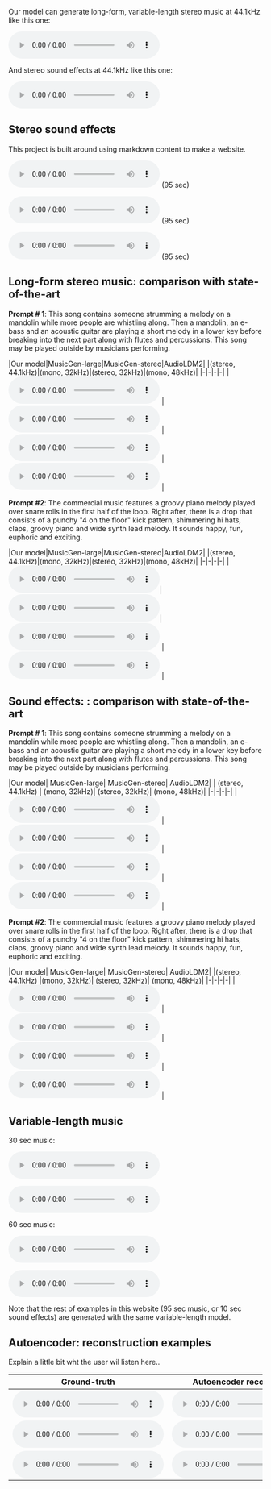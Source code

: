 
Our model can generate long-form, variable-length stereo music at 44.1kHz like this one:

<audio controls preload=False><source src="audio/103136_audiogen_stereo.wav" type="audio/mpeg">Your browser does not support the audio element.</audio>

And stereo sound effects at 44.1kHz like this one:

<audio controls preload=False><source src="audio/103136_audiogen_stereo.wav" type="audio/mpeg">Your browser does not support the audio element.</audio>


## Stereo sound effects

This project is built around using markdown content to make a website. 

<audio controls preload=False><source src="audio/103136_audiogen_stereo.wav" type="audio/mpeg">Your browser does not support the audio element.</audio> (95 sec)

<audio controls preload=False><source src="audio/103136_audiogen_stereo.wav" type="audio/mpeg">Your browser does not support the audio element.</audio> (95 sec)

<audio controls preload=False><source src="audio/103136_audiogen_stereo.wav" type="audio/mpeg">Your browser does not support the audio element.</audio> (95 sec)



## Long-form stereo music: comparison with state-of-the-art


**Prompt # 1**: This song contains someone strumming a melody on a mandolin while more people are whistling along. Then a mandolin, an e-bass and an acoustic guitar are playing a short melody in a lower key before breaking into the next part along with flutes and percussions. This song may be played outside by musicians performing. 

|Our model|MusicGen-large|MusicGen-stereo|AudioLDM2| 
|(stereo, 44.1kHz)|(mono, 32kHz)|(stereo, 32kHz)|(mono, 48kHz)|
|-|-|-|-|
| <audio controls preload=False><source src="audio/ZTVMsW1h3bI_stableaudio.wav" type="audio/mpeg">Your browser does not support the audio element.</audio> | <audio controls preload=False><source src="audio/ZTVMsW1h3bI_musicgenlarge.wav" type="audio/mpeg">Your browser does not support the audio element.</audio> | <audio controls preload=False><source src="audio/ZTVMsW1h3bI_musicgenstereo.wav" type="audio/mpeg">Your browser does not support the audio element.</audio> | <audio controls preload=False><source src="audio/ZTVMsW1h3bI_audioldm248k_stereo.wav" type="audio/mpeg">Your browser does not support the audio element.</audio> | 

**Prompt #2**: The commercial music features a groovy piano melody played over snare rolls in the first half of the loop. Right after, there is a drop that consists of a punchy "4 on the floor" kick pattern, shimmering hi hats, claps, groovy piano and wide synth lead melody. It sounds happy, fun, euphoric and exciting.

|Our model|MusicGen-large|MusicGen-stereo|AudioLDM2| 
|(stereo, 44.1kHz)|(mono, 32kHz)|(stereo, 32kHz)|(mono, 48kHz)|
|-|-|-|-|
| <audio controls preload=False><source src="audio/ZK5M3DZejzk_stableaudio.wav" type="audio/mpeg">Your browser does not support the audio element.</audio>| <audio controls preload=False><source src="audio/ZK5M3DZejzk_musicgenlarge.wav" type="audio/mpeg">Your browser does not support the audio element.</audio>| <audio controls preload=False><source src="audio/ZK5M3DZejzk_musicgenstereo.wav" type="audio/mpeg">Your browser does not support the audio element.</audio> | <audio controls preload=False><source src="audio/ZK5M3DZejzk_audioldm248k_stereo.wav" type="audio/mpeg">Your browser does not support the audio element.</audio> | 



## Sound effects: : comparison with state-of-the-art

**Prompt # 1**: This song contains someone strumming a melody on a mandolin while more people are whistling along. Then a mandolin, an e-bass and an acoustic guitar are playing a short melody in a lower key before breaking into the next part along with flutes and percussions. This song may be played outside by musicians performing. 

|Our model| MusicGen-large| MusicGen-stereo| AudioLDM2| 
| (stereo, 44.1kHz) | (mono, 32kHz)| (stereo, 32kHz)| (mono, 48kHz)|
|-|-|-|-|
| <audio controls preload=False><source src="audio/ZTVMsW1h3bI_stableaudio.wav" type="audio/mpeg">Your browser does not support the audio element.</audio> | <audio controls preload=False><source src="audio/ZTVMsW1h3bI_musicgenlarge.wav" type="audio/mpeg">Your browser does not support the audio element.</audio> | <audio controls preload=False><source src="audio/ZTVMsW1h3bI_musicgenstereo.wav" type="audio/mpeg">Your browser does not support the audio element.</audio> | <audio controls preload=False><source src="audio/ZTVMsW1h3bI_audioldm248k_stereo.wav" type="audio/mpeg">Your browser does not support the audio element.</audio> | 

**Prompt #2**: The commercial music features a groovy piano melody played over snare rolls in the first half of the loop. Right after, there is a drop that consists of a punchy "4 on the floor" kick pattern, shimmering hi hats, claps, groovy piano and wide synth lead melody. It sounds happy, fun, euphoric and exciting.

|Our model| MusicGen-large| MusicGen-stereo| AudioLDM2| 
|(stereo, 44.1kHz) |(mono, 32kHz)| (stereo, 32kHz)| (mono, 48kHz)|
|-|-|-|-|
| <audio controls preload=False><source src="audio/ZK5M3DZejzk_stableaudio.wav" type="audio/mpeg">Your browser does not support the audio element.</audio> | <audio controls preload=False><source src="audio/ZK5M3DZejzk_musicgenlarge.wav" type="audio/mpeg">Your browser does not support the audio element.</audio> | <audio controls preload=False><source src="audio/ZK5M3DZejzk_musicgenstereo.wav" type="audio/mpeg">Your browser does not support the audio element.</audio> | <audio controls preload=False><source src="audio/ZK5M3DZejzk_audioldm248k_stereo.wav" type="audio/mpeg">Your browser does not support the audio element.</audio> | 


## Variable-length music

30 sec music:

<audio controls preload=False><source src="audio/103136_audiogen_stereo.wav" type="audio/mpeg">Your browser does not support the audio element.</audio> 

<audio controls preload=False><source src="audio/103136_audiogen_stereo.wav" type="audio/mpeg">Your browser does not support the audio element.</audio> 

60 sec music:

<audio controls preload=False><source src="audio/103136_audiogen_stereo.wav" type="audio/mpeg">Your browser does not support the audio element.</audio> 

<audio controls preload=False><source src="audio/103136_audiogen_stereo.wav" type="audio/mpeg">Your browser does not support the audio element.</audio> 

Note that the rest of examples in this website (95 sec music, or 10 sec sound effects) are generated with the same variable-length model.


## Autoencoder: reconstruction examples

Explain a little bit wht the user wil listen here..

| Ground-truth | Autoencoder reconstruction |
|-|-|
| <audio controls preload=False><source src="audio/103136_audiogen_stereo.wav" type="audio/mpeg">Your browser does not support the audio element.</audio> | <audio controls preload=False><source src="audio/103136_audiogen_stereo.wav" type="audio/mpeg">Your browser does not support the audio element.</audio> |
| <audio controls preload=False><source src="audio/103136_audiogen_stereo.wav" type="audio/mpeg">Your browser does not support the audio element.</audio> | <audio controls preload=False><source src="audio/103136_audiogen_stereo.wav" type="audio/mpeg">Your browser does not support the audio element.</audio> |
| <audio controls preload=False><source src="audio/103136_audiogen_stereo.wav" type="audio/mpeg">Your browser does not support the audio element.</audio> | <audio controls preload=False><source src="audio/103136_audiogen_stereo.wav" type="audio/mpeg">Your browser does not support the audio element.</audio> |

